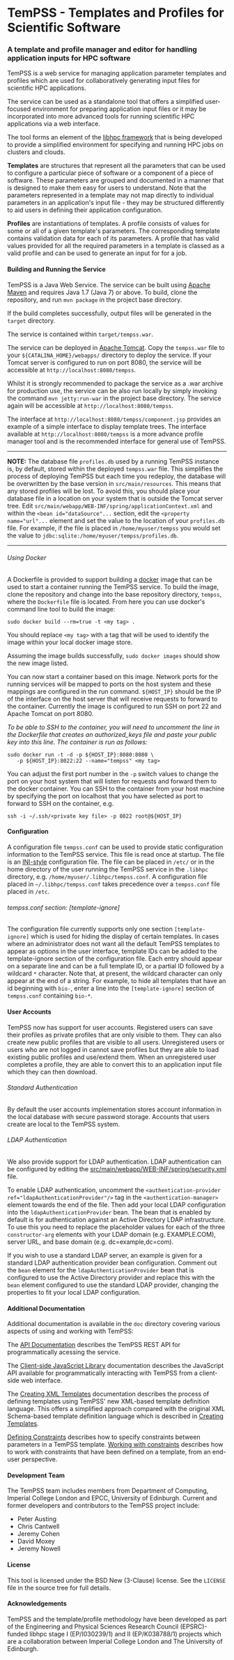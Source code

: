 # TemPSS - Templates and Profiles for Scientific Software

### A template and profile manager and editor for handling application inputs for HPC software

TemPSS is a web service for managing application parameter templates and
profiles which are used for collaboratively generating input files for
scientific HPC applications.

The service can be used as a standalone tool that offers a simplified
user-focused environment for preparing application input files or it may be
incorporated into more advanced tools for running scientific HPC applications
via a web interface.

The tool forms an element of the
[libhpc framework](http://www.imperial.ac.uk/lesc/projects/libhpc) that is being
developed to provide a simplified environment for specifying and running HPC
jobs on clusters and clouds.

**Templates** are structures that represent all the parameters that can be used
to configure a particular piece of software or a component of a piece of
software. These parameters are grouped and documented in a manner that is
designed to make them easy for users to understand. Note that the parameters
represented in a template may not map directly to individual parameters in an
application's input file - they may be structured differently to aid users in
defining their application configuration.

**Profiles** are instantiations of templates. A profile consists of values for
some or all of a given template's parameters. The corresponding template
contains validation data for each of its parameters. A profile that has valid
values provided for all the required parameters in a template is classed as a
valid profile and can be used to generate an input for for a job.

#### Building and Running the Service

TemPSS is a Java Web Service. The service can be built using
[Apache Maven](http://maven.apache.org) and requires Java 1.7 (Java 7) or above. To build, clone
the repository, and run `mvn package` in the project base directory.

If the build completes successfully, output files will be generated in the
`target` directory.

The service is contained within `target/tempss.war`.

The service can be deployed in [Apache Tomcat](http://tomcat.apache.org/). Copy
the `tempss.war` file to your `${CATALINA_HOME}/webapps/` directory to deploy
the service. If your Tomcat server is configured to run on port 8080, the
service will be accessible at `http://localhost:8080/tempss`.

Whilst it is strongly recommended to package the service as a .war archive for production use, the service can be also run locally by simply invoking the command `mvn jetty:run-war` in the project base directory. The
service again will be accessible at `http://localhost:8080/tempss`.

The interface at `http://localhost:8080/tempss/component.jsp` provides an example of a simple interface to display template trees. The interface available at `http://localhost:8080/tempss` is a more advance profile manager tool and is the recommended interface for general use of TemPSS.

---

__NOTE:__ The database file `profiles.db` used by a running TemPSS instance is, by default, stored within the deployed `tempss.war` file.
This simplifies the process of deploying TemPSS but each time you redeploy, the database will 
be overwritten by the base version in `src/main/resources`. This means that any stored profiles will be lost. To avoid this, you should place your database file in a location on your system that is outside the Tomcat server tree. Edit `src/main/webapp/WEB-INF/spring/applicationContext.xml` and within the `<bean id="dataSource"...` section, edit the `<property name="url"...` element and set the value to the location of your `profiles.db` file. For example, if the file is placed in `/home/myuser/tempss` you would set the value to `jdbc:sqlite:/home/myuser/tempss/profiles.db`.  

---

###### Using Docker
A Dockerfile is provided to support building a [docker](https://www.docker.com) image that can be used to start a container running the TemPSS service. To build the image, clone the repository and change into the base repository directory, `tempss`, where the `Dockerfile` file is located. From here you can use docker's command line tool to build the image:

`sudo docker build --rm=true -t <my tag> .`

You should replace `<my tag>` with a tag that will be used to identify the image within your local docker image store.

Assuming the image builds successfully, `sudo docker images` should show the new image listed.

You can now start a container based on this image. Network ports for the running services will be mapped to ports on the host system and these mappings are configured in the run command. `${HOST_IP}` should be the IP of the interface on the host server that will receive requests to forward to the container. Currently the image is configured to run SSH on port 22 and Apache Tomcat on port 8080. 

_To be able to SSH to the container, you will need to uncomment the line in the Dockerfile that creates an authorized\_keys file and paste your public key into this line. The container is run as follows:_

```
sudo docker run -t -d -p ${HOST_IP}:8080:8080 \
   -p ${HOST_IP}:8022:22 --name="tempss" <my tag>
```

You can adjust the first port number in the `-p` switch values to change the port on your host system that will listen for requests and forward them to the docker container. You can SSH to the container from your host machine by specifying the port on localhost that you have selected as port to forward to SSH on the container, e.g.

`ssh -i ~/.ssh/<private key file> -p 8022 root@${HOST_IP}`

#### Configuration

A configuration file `tempss.conf` can be used to provide static configuration information to the TemPSS service. This file is read once at startup. The file is an [INI-style](https://en.wikipedia.org/wiki/INI_file) configuration file. The file can be placed in `/etc/` or in the home directory of the user running the TemPSS service in the `.libhpc` directory, e.g. `/home/myuser/.libhpc/tempss.conf`. A configuration file placed in `~/.libhpc/tempss.conf` takes precedence over a `tempss.conf` file placed in `/etc`.

###### tempss.conf section: [template-ignore]
The configuration file currently supports only one section `[template-ignore]` which is used for hiding the display of certain templates. In cases where an administrator does not want all the default TemPSS templates to appear as options in the user interface, template IDs can be added to the template-ignore section of the configuration file. Each entry should appear on a separate line and can be a full template ID, or a partial ID followed by a wildcard `*` character. Note that, at present, the wildcard character can only appear at the end of a string. For example, to hide all templates that have an id beginning with `bio-`, enter a line into the `[template-ignore]` section of `tempss.conf` containing `bio-*`.

#### User Accounts

TemPSS now has support for user accounts. Registered users can save their profiles as private profiles that are only visible to them. They can also create new public profiles that are visible to all users. Unregistered users or users who are not logged in cannot save profiles but they are able to load existing public profiles and use/extend them. When an unregistered user completes a profile, they are able to convert this to an application input file which they can then download.

###### Standard Authentication

By default the user accounts implementation stores account information in the local database with secure password storage. Accounts that users create are local to the TemPSS system.

###### LDAP Authentication

We also provide support for LDAP authentication. LDAP authentication can be configured by editing the [src/main/webapp/WEB-INF/spring/security.xml](../blob/master/src/main/webapp/WEB-INF/spring/security.xml) file.

To enable LDAP authentication, uncomment the `<authentication-provider ref="ldapAuthenticationProvider"/>` tag in the `<authentication-manager>` element towards the end of the file. Then add your local LDAP configuration into the `ldapAuthenticationProvider` bean. The bean that is enabled by default is for authentication against an Active Directory LDAP infrastructure. To use this you need to replace the placeholder values for each of the three `constructor-arg` elements with your LDAP domain (e.g. EXAMPLE.COM), server URL, and base domain (e.g. dc=example,dc=com). 

If you wish to use a standard LDAP server, an example is given for a standard LDAP authentication provider bean configuration. Comment out the `bean` element for the `ldapAuthenticationProvider` bean that is configured to use the Active Directory provider and replace this with the `bean` element configured to use the standard LDAP provider, changing the properties to fit your local LDAP configuration.

#### Additional Documentation

Additional documentation is available in the `doc` directory covering various aspects of using and working with TemPSS:

The [API Documentation](doc/API.md) describes the TemPSS REST API for programmatically acessing the service.

The [Client-side JavaScript Library](doc/ClientSideLibrary.md) documentation describes the JavaScript API available for programmatically interacting with TemPSS from a client-side web interface.

The [Creating XML Templates](doc/BuildingTemplatesXML.md) documentation describes the process of defining templates using TemPSS' new XML-based template definition language. This offers a simplified approach compared with the original XML Schema-based template definition language which is described in [Creating Templates](doc/CreatingTemplates.md).

[Defining Constraints](doc/DefiningConstraints.md) describes how to specify constraints between parameters in a TemPSS template. [Working with constraints](doc/WorkingWithConstraints.md) describes how to work with constraints that have been defined on a template, from an end-user perspective.


#### Development Team

The TemPSS team includes members from Department of Computing, Imperial College
London and EPCC, University of Edinburgh. Current and former developers and
contributors to the TemPSS project include:

 * Peter Austing
 * Chris Cantwell
 * Jeremy Cohen
 * David Moxey
 * Jeremy Nowell

#### License

This tool is licensed under the BSD New (3-Clause) license. See the `LICENSE`
file in the source tree for full details.

#### Acknowledgements

TemPSS and the template/profile methodology have been developed as part of the
Engineering and Physical Sciences Research Council (EPSRC)-funded libhpc stage I
(EP/I030239/1) and II (EP/K038788/1) projects which are a collaboration between
Imperial College London and The University of Edinburgh.
